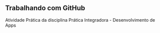 ## Trabalhando com GitHub
 Atividade Prática da disciplina Prática Integradora - Desenvolvimento de Apps
